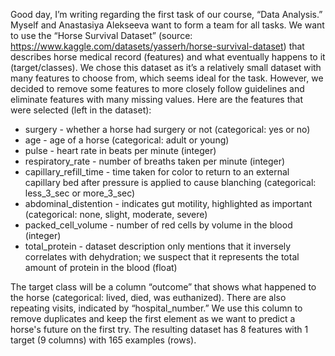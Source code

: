 Good day,
I’m writing regarding the first task of our course, “Data Analysis.” Myself and Anastasiya Alekseeva want to form a team for all tasks. We want to use the “Horse Survival Dataset” (source: https://www.kaggle.com/datasets/yasserh/horse-survival-dataset) that describes horse medical record (features) and what eventually happens to it (target/classes). We chose this dataset as it’s a relatively small dataset with many features to choose from, which seems ideal for the task. However, we decided to remove some features to more closely follow guidelines and eliminate features with many missing values. Here are the features that were selected (left in the dataset):
* surgery - whether a horse had surgery or not (categorical: yes or no)
* age - age of a horse (categorical: adult or young)
* pulse - heart rate in beats per minute (integer)
* respiratory_rate - number of breaths taken per minute (integer)
* capillary_refill_time - time taken for color to return to an external capillary bed after pressure is applied to cause blanching (categorical: less_3_sec or more_3_sec)
* abdominal_distention - indicates gut motility, highlighted as important (categorical: none, slight, moderate, severe)
* packed_cell_volume - number of red cells by volume in the blood (integer)
* total_protein - dataset description only mentions that it inversely correlates with dehydration; we suspect that it represents the total amount of protein in the blood (float)
 
The target class will be a column “outcome” that shows what happened to the horse (categorical: lived, died, was euthanized).
There are also repeating visits, indicated by “hospital_number.” We use this column to remove duplicates and keep the first element as we want to predict a horse's future on the first try.
The resulting dataset has 8 features with 1 target (9 columns) with 165 examples (rows).
